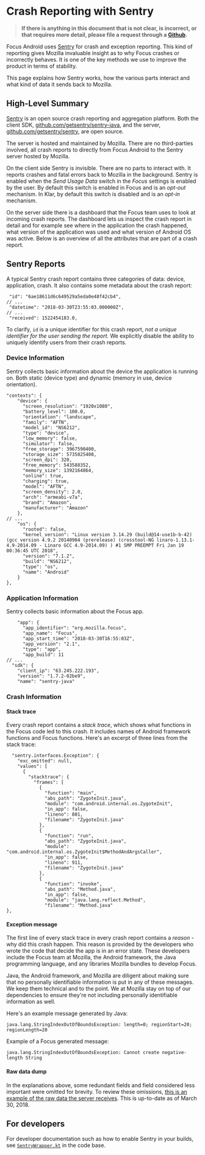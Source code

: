 # Crash Reporting with Sentry

> **If there is anything in this document that is not clear, is incorrect, or that requires more detail, please file a request through a [Github](https://github.com/mozilla-mobile/focus-android/issues).**

Focus Android uses [Sentry](https://sentry.io) for crash and exception reporting. This kind of reporting gives Mozilla invaluable insight as to why Focus crashes or incorrectly behaves. It is one of the key methods we use to improve the product in terms of stability.

This page explains how Sentry works, how the various parts interact and what kind of data it sends back to Mozilla.

## High-Level Summary
[Sentry](https://sentry.io) is an open source crash reporting and aggregation platform. Both the client SDK, [github.com/getsentry/sentry-java](https://github.com/getsentry/sentry-java), and the server, [github.com/getsentry/sentry](https://github.com/getsentry/sentry), are open source.

The server is hosted and maintained by Mozilla. There are no third-parties involved, all crash reports to directly from Focus Android to the Sentry server hosted by Mozilla.

On the client side Sentry is invisible. There are no parts to interact with. It reports crashes and fatal errors back to Mozilla in the background. Sentry is enabled when the *Send Usage Data* switch in the *Focus* settings is enabled by the user. By default this switch is enabled in Focus and is an *opt-out* mechanism. In Klar, by default this switch is disabled and is an *opt-in* mechanism.

On the server side there is a dashboard that the Focus team uses to look at incoming crash reports. The dashboard lets us inspect the crash report in detail and for example see where in the application the crash happened, what version of the application was used and what version of Android OS was active. Below is an overview of all the attributes that are part of a crash report.

## Sentry Reports

A typical Sentry crash report contains three categories of data: device, application, crash. It also contains some metadata about the crash report:
```
 "id": "6ae18611d6c649529a5eda0e48f42cb4",
// ...
 "datetime": "2018-03-30T23:55:03.000000Z",
// ...
 "received": 1522454183.0,
```

To clarify, `id` is a unique identifier for this crash report, *not a unique identifier for the user sending the report.* We explicitly disable the ability to uniquely identify users from their crash reports.

### Device Information

Sentry collects basic information about the device the application is running on. Both static (device type) and dynamic (memory in use, device orientation).

```
"contexts": {
    "device": {
      "screen_resolution": "1920x1080",
      "battery_level": 100.0,
      "orientation": "landscape",
      "family": "AFTN",
      "model_id": "NS6212",
      "type": "device",
      "low_memory": false,
      "simulator": false,
      "free_storage": 3967590400,
      "storage_size": 5735825408,
      "screen_dpi": 320,
      "free_memory": 543588352,
      "memory_size": 1392164864,
      "online": true,
      "charging": true,
      "model": "AFTN",
      "screen_density": 2.0,
      "arch": "armeabi-v7a",
      "brand": "Amazon",
      "manufacturer": "Amazon"
    },
// ...
    "os": {
      "rooted": false,
      "kernel_version": "Linux version 3.14.29 (build@14-use1b-b-42) (gcc version 4.9.2 20140904 (prerelease) (crosstool-NG linaro-1.13.1-4.9-2014.09 - Linaro GCC 4.9-2014.09) ) #1 SMP PREEMPT Fri Jan 19 00:36:45 UTC 2018",
      "version": "7.1.2",
      "build": "NS6212",
      "type": "os",
      "name": "Android"
    }
},
```

### Application Information

Sentry collects basic information about the Focus app.

```
    "app": {
      "app_identifier": "org.mozilla.focus",
      "app_name": "Focus",
      "app_start_time": "2018-03-30T16:55:03Z",
      "app_version": "2.1",
      "type": "app",
      "app_build": 11
// ...
  "sdk": {
    "client_ip": "63.245.222.193",
    "version": "1.7.2-02be9",
    "name": "sentry-java"
```

### Crash Information

#### Stack trace

Every crash report contains a *stack trace*, which shows what functions in the Focus code led to this crash. It includes names of Android framework functions and Focus functions. Here's an excerpt of three lines from the stack trace:

```
  "sentry.interfaces.Exception": {
    "exc_omitted": null,
    "values": [
      {
        "stacktrace": {
          "frames": [
            {
              "function": "main",
              "abs_path": "ZygoteInit.java",
              "module": "com.android.internal.os.ZygoteInit",
              "in_app": false,
              "lineno": 801,
              "filename": "ZygoteInit.java"
            },
            {
              "function": "run",
              "abs_path": "ZygoteInit.java",
              "module": "com.android.internal.os.ZygoteInit$MethodAndArgsCaller",
              "in_app": false,
              "lineno": 911,
              "filename": "ZygoteInit.java"
            },
            {
              "function": "invoke",
              "abs_path": "Method.java",
              "in_app": false,
              "module": "java.lang.reflect.Method",
              "filename": "Method.java"
},
```

#### Exception message
The first line of every stack trace in every crash report contains a *reason* - why did this crash happen. This reason is provided by the developers who wrote the code that decide the app is in an error state. These developers include the Focus team at Mozilla, the Android framework, the Java programming language, and any libraries Mozilla bundles to develop Focus.

Java, the Android framework, and Mozilla are diligent about making sure that no personally identifiable information is put in any of these messages. We keep them technical and to the point. We at Mozilla stay on top of our dependencies to ensure they're not including personally identifiable information as well.

Here's an example message generated by Java:
```
java.lang.StringIndexOutOfBoundsException: length=0; regionStart=20; regionLength=20
```

Example of a Focus generated message:
```
java.lang.StringIndexOutOfBoundsException: Cannot create negative-length String
```

#### Raw data dump
In the explanations above, some redundant fields and field considered less important were omitted for brevity. To review these omissions, [this is an example of the raw data the server receives](https://gist.github.com/mcomella/50622aef817b40a20714b8550fb19991). This is up-to-date as of March 30, 2018.

## For developers
For developer documentation such as how to enable Sentry in your builds, see [`SentryWrapper.kt`](https://github.com/mozilla-mobile/focus-android/blob/master/app/src/main/java/org/mozilla/focus/telemetry/SentryWrapper.kt) in the code base.
